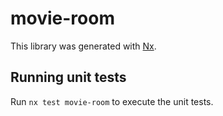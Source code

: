 # movie-room

This library was generated with [Nx](https://nx.dev).

## Running unit tests

Run `nx test movie-room` to execute the unit tests.
